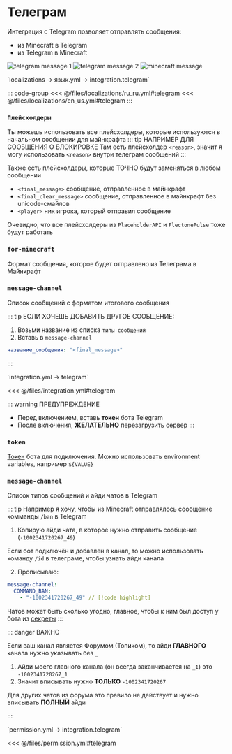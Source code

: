 # Телеграм

Интеграция с Telegram позволяет отправлять сообщения:
- из Minecraft в Telegram
- из Telegram в Minecraft

![telegram message 1](/telegrammessage1.png)
![telegram message 2](/telegrammessage2.png)
![minecraft message](/telegramminecraftmessage.png)

<!--@include: @/parts/messageTag.md-->

[//]: # (localization)
<!--@include: @/parts/words.md#localization--> 
<!--@include: @/parts/words.md#path--> `localizations → язык.yml → integration.telegram`

<!--@include: @/parts/words.md#default--> 

::: code-group
<<< @/files/localizations/ru_ru.yml#telegram
<<< @/files/localizations/en_us.yml#telegram
:::

### `Плейсхолдеры`

Ты можешь использовать все плейсхолдеры, которые используются в начальном сообщении для майнкрафта
::: tip НАПРИМЕР ДЛЯ СООБЩЕНИЯ О БЛОКИРОВКЕ
Там есть плейсхолдер `<reason>`, значит я могу использовать `<reason>` внутри телеграм сообщений
:::

Также есть плейсхолдеры, которые ТОЧНО будут заменяться в любом сообщении
- `<final_message>` сообщение, отправленное в майнкрафт
- `<final_clear_message>` сообщение, отправленное в майнкрафт без unicode-смайлов
- `<player>` ник игрока, который отправил сообщение

Очевидно, что все плейсхолдеры из `PlaceholderAPI` и `FlectonePulse` тоже будут работать

### `for-minecraft`

Формат сообщения, которое будет отправлено из Телеграма в Майнкрафт

### `message-channel`

Список сообщений с форматом итогового сообщения

::: tip ЕСЛИ ХОЧЕШЬ ДОБАВИТЬ ДРУГОЕ СООБЩЕНИЕ:
1. Возьми название из списка `типы сообщений`
2. Вставь в `message-channel`
```yaml
название_сообщения: "<final_message>"
```
:::

[//]: # (integration.yml)
<!--@include: @/parts/words.md#setting-->
<!--@include: @/parts/words.md#path--> `integration.yml → telegram`

<!--@include: @/parts/words.md#default-->
<<< @/files/integration.yml#telegram

<!--@include: @/parts/enable.md-->

::: warning ПРЕДУПРЕЖДЕНИЕ
- Перед включением, вставь **токен** бота Telegram
- После включения, **ЖЕЛАТЕЛЬНО** перезагрузить сервер
:::

### `token`

[Токен](https://core.telegram.org/bots/faq#how-do-i-create-a-bot) бота для подключения. Можно использовать environment variables, например `${VALUE}`

### `message-channel`

Список типов сообщений и айди чатов в Telegram

::: tip Например я хочу, чтобы из Minecraft отправлялось сообщение комманды `/ban` в Telegram
1. Копирую айди чата, в которое нужно отправить сообщение (`-1002341720267_49`)

Если бот подключён и добавлен в канал, то можно использовать команду `/id` в телеграме, чтобы узнать айди канала

2. Прописываю:
```yaml
message-channel:
  COMMAND_BAN:
    - "-1002341720267_49" // [!code highlight]
```

Чатов может быть сколько угодно, главное, чтобы к ним был доступ у бота из [секреты](/docs/secrets/telegram/)
:::

::: danger ВАЖНО

Если ваш канал является Форумом (Топиком), то айди **ГЛАВНОГО** канала нужно указывать без `_`

1. Айди моего главного канала (он всегда заканчивается на `_1`) это `-1002341720267_1`
2. Значит вписывать нужно **ТОЛЬКО** `-1002341720267`

Для других чатов из форума это правило не действует и нужно вписывать **ПОЛНЫЙ** айди

:::

<!--@include: @/parts/destination.md-->

[//]: # (permission.yml)
<!--@include: @/parts/words.md#permission-->
<!--@include: @/parts/words.md#path--> `permission.yml → integration.telegram`

<!--@include: @/parts/words.md#default-->
<<< @/files/permission.yml#telegram

<!--@include: @/parts/permission/permissionTier3.md-->